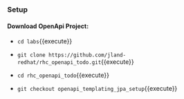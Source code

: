 ### Setup
#### Download OpenApi Project:


  - `cd labs`{{execute}}

  - `git clone https://github.com/jland-redhat/rhc_openapi_todo.git`{{execute}}

  - `cd rhc_openapi_todo`{{execute}}

  - `git checkout openapi_templating_jpa_setup`{{execute}}
